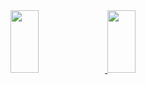 
<!--
**yeb0/yeb0** is a ✨ _special_ ✨ repository because its `README.md` (this file) appears on your GitHub profile.

Here are some ideas to get you started:

- 🔭 I’m currently working on ...
- 🌱 I’m currently learning ...
- 👯 I’m looking to collaborate on ...
- 🤔 I’m looking for help with ...
- 💬 Ask me about ...
- 📫 How to reach me: ...
- 😄 Pronouns: ...
- ⚡ Fun fact: ...
-->
<!-- 안녕하세요. 저는 **적은 리소스로 질 좋은 애플리케이션을 만들고자 하는 것이 목표인 개발자 우상훈입니다.**<br>
새로운 기술도 열정적으로 받아 들이며, 제가 맡은 업무에 대해 최선을 다하고자 노력합니다. --> 

<a href="https://github.com/devxb/gitanimals">
<!--   <img src="https://render.gitanimals.org/lines/yuuzinn?pet-id=733575483152441415" width="30%" height="100"/>
<!--   <img src="https://render.gitanimals.org/lines/yuuzinn?pet-id=744815865853748729" width="30%" height="100"/> -->
<!--   <img src="https://render.gitanimals.org/lines/yuuzinn?pet-id=744815866159928060" width="30%" height="100"/> -->
  <img src="https://render.gitanimals.org/lines/yuuzinn?pet-id=750408145802466755" width="30%" height="100"/>
  <img src="https://render.gitanimals.org/lines/yuuzinn?pet-id=745681932297803035" width="30%" height="100"/>
</a>
